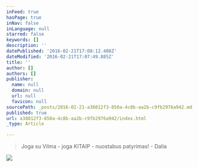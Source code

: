 ```yaml
---
inFeed: true
hasPage: true
inNav: false
inLanguage: null
starred: false
keywords: []
description: ''
datePublished: '2016-02-21T17:08:12.408Z'
dateModified: '2016-02-21T17:07:49.885Z'
title: ''
author: []
authors: []
publisher:
  name: null
  domain: null
  url: null
  favicon: null
sourcePath: _posts/2016-02-21-a38012f3-850a-4c8b-aa2b-c9fb2976a942.md
published: true
url: a38012f3-850a-4c8b-aa2b-c9fb2976a942/index.html
_type: Article

---
```

> Joga su Vilma - joga KITAIP - nuostabus patyrimas! - Dalia

![](https://the-grid-user-content.s3-us-west-2.amazonaws.com/886ee8cd-2dca-4afe-acbc-a227523a2e66.jpg)